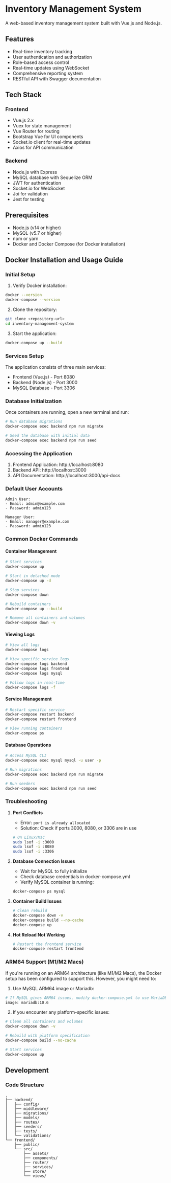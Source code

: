# Inventory Management System

A web-based inventory management system built with Vue.js and Node.js.

## Features

- Real-time inventory tracking
- User authentication and authorization
- Role-based access control
- Real-time updates using WebSocket
- Comprehensive reporting system
- RESTful API with Swagger documentation

## Tech Stack

### Frontend
- Vue.js 2.x
- Vuex for state management
- Vue Router for routing
- Bootstrap Vue for UI components
- Socket.io client for real-time updates
- Axios for API communication

### Backend
- Node.js with Express
- MySQL database with Sequelize ORM
- JWT for authentication
- Socket.io for WebSocket
- Joi for validation
- Jest for testing

## Prerequisites

- Node.js (v14 or higher)
- MySQL (v5.7 or higher)
- npm or yarn
- Docker and Docker Compose (for Docker installation)

## Docker Installation and Usage Guide

### Initial Setup

1. Verify Docker installation:
```bash
docker --version
docker-compose --version
```

2. Clone the repository:
```bash
git clone <repository-url>
cd inventory-management-system
```

3. Start the application:
```bash
docker-compose up --build
```

### Services Setup

The application consists of three main services:
- Frontend (Vue.js) - Port 8080
- Backend (Node.js) - Port 3000
- MySQL Database - Port 3306

### Database Initialization

Once containers are running, open a new terminal and run:

```bash
# Run database migrations
docker-compose exec backend npm run migrate

# Seed the database with initial data
docker-compose exec backend npm run seed
```

### Accessing the Application

1. Frontend Application: http://localhost:8080
2. Backend API: http://localhost:3000
3. API Documentation: http://localhost:3000/api-docs

### Default User Accounts

```
Admin User:
- Email: admin@example.com
- Password: admin123

Manager User:
- Email: manager@example.com
- Password: admin123
```

### Common Docker Commands

#### Container Management
```bash
# Start services
docker-compose up

# Start in detached mode
docker-compose up -d

# Stop services
docker-compose down

# Rebuild containers
docker-compose up --build

# Remove all containers and volumes
docker-compose down -v
```

#### Viewing Logs
```bash
# View all logs
docker-compose logs

# View specific service logs
docker-compose logs backend
docker-compose logs frontend
docker-compose logs mysql

# Follow logs in real-time
docker-compose logs -f
```

#### Service Management
```bash
# Restart specific service
docker-compose restart backend
docker-compose restart frontend

# View running containers
docker-compose ps
```

#### Database Operations
```bash
# Access MySQL CLI
docker-compose exec mysql mysql -u user -p

# Run migrations
docker-compose exec backend npm run migrate

# Run seeders
docker-compose exec backend npm run seed
```

### Troubleshooting

1. **Port Conflicts**
   - Error: `port is already allocated`
   - Solution: Check if ports 3000, 8080, or 3306 are in use
   ```bash
   # On Linux/Mac
   sudo lsof -i :3000
   sudo lsof -i :8080
   sudo lsof -i :3306
   ```

2. **Database Connection Issues**
   - Wait for MySQL to fully initialize
   - Check database credentials in docker-compose.yml
   - Verify MySQL container is running:
   ```bash
   docker-compose ps mysql
   ```

3. **Container Build Issues**
   ```bash
   # Clean rebuild
   docker-compose down -v
   docker-compose build --no-cache
   docker-compose up
   ```

4. **Hot Reload Not Working**
   ```bash
   # Restart the frontend service
   docker-compose restart frontend
   ```

### ARM64 Support (M1/M2 Macs)

If you're running on an ARM64 architecture (like M1/M2 Macs), the Docker setup has been configured to support this. However, you might need to:

1. Use MySQL ARM64 image or Mariadb:
```bash
# If MySQL gives ARM64 issues, modify docker-compose.yml to use MariaDB:
image: mariadb:10.6
```

2. If you encounter any platform-specific issues:
```bash
# Clean all containers and volumes
docker-compose down -v

# Rebuild with platform specification
docker-compose build --no-cache

# Start services
docker-compose up
```

## Development

### Code Structure
```
.
├── backend/
│   ├── config/
│   ├── middleware/
│   ├── migrations/
│   ├── models/
│   ├── routes/
│   ├── seeders/
│   ├── tests/
│   └── validations/
└── frontend/
    ├── public/
    └── src/
        ├── assets/
        ├── components/
        ├── router/
        ├── services/
        ├── store/
        └── views/
```
